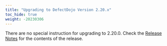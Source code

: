 ```yaml
---
title: "Upgrading to DefectDojo Version 2.20.x"
toc_hide: true
weight: -20230306
---
```

There are no special instruction for upgrading to 2.20.0. Check the [Release Notes](https://github.com/DefectDojo/django-DefectDojo/releases/tag/2.20.0) for the contents of the release.
